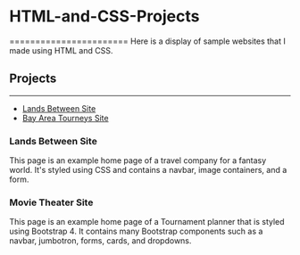 # HTML-and-CSS-Projects
=======================
Here is a display of sample websites that I made using HTML and CSS.

## Projects
-----------
* [Lands Between Site](Basic_HTML_and_CSS/project/index.html)
* [Bay Area Tourneys Site](bootstrap4_project/bay_area_tourneys.html)

### Lands Between Site

This page is an example home page of a travel company for a fantasy world. It's styled using CSS and contains a navbar, image containers, and a form.

### Movie Theater Site

This page is an example home page of a Tournament planner that is styled using Bootstrap 4. It contains many Bootstrap components such as a navbar, jumbotron, forms, cards, and dropdowns.
